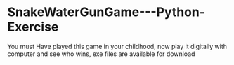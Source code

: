 # SnakeWaterGunGame---Python-Exercise
You must Have played this game in your childhood, now play it digitally with computer and see who wins, exe files are available for download
